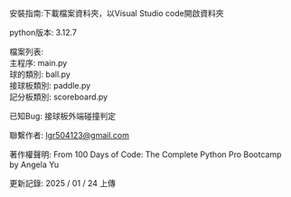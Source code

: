 
安裝指南:下載檔案資料夾，以Visual Studio code開啟資料夾

python版本: 3.12.7

檔案列表:   
主程序: main.py  
球的類別: ball.py   
接球板類別: paddle.py  
記分板類別: scoreboard.py  

已知Bug: 接球板外端碰撞判定

聯繫作者: lgr504123@gmail.com

著作權聲明: From 100 Days of Code: The Complete Python Pro Bootcamp  
by Angela Yu

更新記錄: 2025 / 01 / 24 上傳
